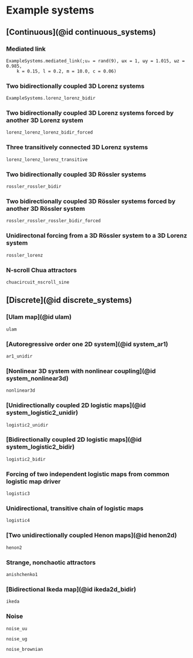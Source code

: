 # Example systems

## [Continuous](@id continuous_systems)

### Mediated link

```@docs
ExampleSystems.mediated_link(;u₀ = rand(9), ωx = 1, ωy = 1.015, ωz = 0.985,
    k = 0.15, l = 0.2, m = 10.0, c = 0.06)
```

### Two bidirectionally coupled 3D Lorenz systems

```@docs
ExampleSystems.lorenz_lorenz_bidir
```

### Two bidirectionally coupled 3D Lorenz systems forced by another 3D Lorenz system

```@docs
lorenz_lorenz_lorenz_bidir_forced
```

### Three transitively connected 3D Lorenz systems

```@docs
lorenz_lorenz_lorenz_transitive
```

### Two bidirectionally coupled 3D Rössler systems

```@docs
rossler_rossler_bidir
```

### Two bidirectionally coupled 3D Rössler systems forced by another 3D Rössler system

```@docs
rossler_rossler_rossler_bidir_forced
```

### Unidirectonal forcing from a 3D Rössler system to a 3D Lorenz system

```@docs
rossler_lorenz
```

### N-scroll Chua attractors

```@docs
chuacircuit_nscroll_sine
```

## [Discrete](@id discrete_systems)

### [Ulam map](@id ulam)

```@docs
ulam
```

### [Autoregressive order one 2D system](@id system_ar1)

```@docs
ar1_unidir
```

### [Nonlinear 3D system with nonlinear coupling](@id system_nonlinear3d)

```@docs
nonlinear3d
```

### [Unidirectionally coupled 2D logistic maps](@id system_logistic2_unidir)

```@docs
logistic2_unidir
```

### [Bidirectionally coupled 2D logistic maps](@id system_logistic2_bidir)

```@docs
logistic2_bidir
```

### Forcing of two independent logistic maps from common logistic map driver

```@docs
logistic3
```

### Unidirectional, transitive chain of logistic maps

```@docs
logistic4
```

### [Two unidirectionally coupled Henon maps](@id henon2d)

```@docs
henon2
```

### Strange, nonchaotic attractors

```@docs
anishchenko1
```

### [Bidirectional Ikeda map](@id ikeda2d_bidir)

```@docs
ikeda
```

### Noise

```@docs
noise_uu
```

```@docs
noise_ug
```

```@docs
noise_brownian
```
